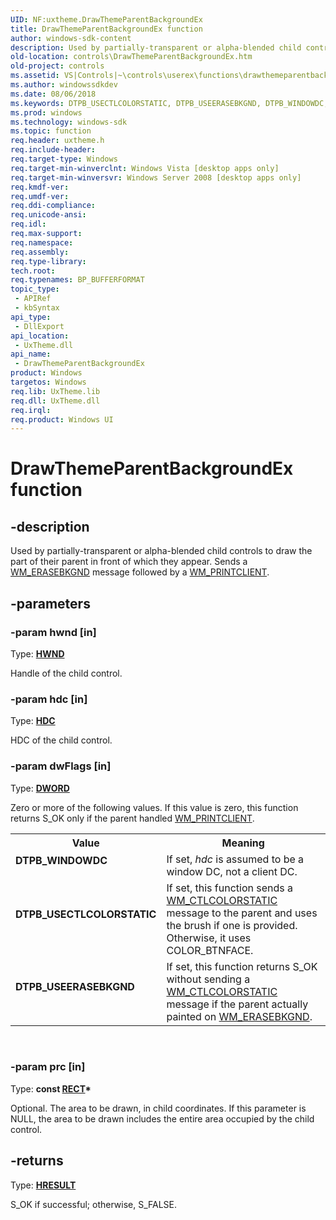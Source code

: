 ```yaml
---
UID: NF:uxtheme.DrawThemeParentBackgroundEx
title: DrawThemeParentBackgroundEx function
author: windows-sdk-content
description: Used by partially-transparent or alpha-blended child controls to draw the part of their parent in front of which they appear. Sends a WM_ERASEBKGND message followed by a WM_PRINTCLIENT.
old-location: controls\DrawThemeParentBackgroundEx.htm
old-project: controls
ms.assetid: VS|Controls|~\controls\userex\functions\drawthemeparentbackgroundex.htm
ms.author: windowssdkdev
ms.date: 08/06/2018
ms.keywords: DTPB_USECTLCOLORSTATIC, DTPB_USEERASEBKGND, DTPB_WINDOWDC, DrawThemeParentBackgroundEx, DrawThemeParentBackgroundEx function [Windows Controls], _shell_DrawThemeParentBackgroundEx, _shell_DrawThemeParentBackgroundEx_cpp, controls.DrawThemeParentBackgroundEx, controls._shell_DrawThemeParentBackgroundEx, uxtheme/DrawThemeParentBackgroundEx
ms.prod: windows
ms.technology: windows-sdk
ms.topic: function
req.header: uxtheme.h
req.include-header: 
req.target-type: Windows
req.target-min-winverclnt: Windows Vista [desktop apps only]
req.target-min-winversvr: Windows Server 2008 [desktop apps only]
req.kmdf-ver: 
req.umdf-ver: 
req.ddi-compliance: 
req.unicode-ansi: 
req.idl: 
req.max-support: 
req.namespace: 
req.assembly: 
req.type-library: 
tech.root: 
req.typenames: BP_BUFFERFORMAT
topic_type:
 - APIRef
 - kbSyntax
api_type:
 - DllExport
api_location:
 - UxTheme.dll
api_name:
 - DrawThemeParentBackgroundEx
product: Windows
targetos: Windows
req.lib: UxTheme.lib
req.dll: UxTheme.dll
req.irql: 
req.product: Windows UI
---
```


# DrawThemeParentBackgroundEx function


## -description


Used by partially-transparent or alpha-blended child controls to draw the part of their parent in front of which they appear. Sends a <a href="https://msdn.microsoft.com/3bdc37da-227c-4be1-bf0b-99704b8acbe1">WM_ERASEBKGND</a> message followed by a <a href="https://msdn.microsoft.com/8703ee74-812a-4ca2-8ee3-a3b8779739e7">WM_PRINTCLIENT</a>.


## -parameters




### -param hwnd [in]

Type: <b><a href="https://msdn.microsoft.com/4553cafc-450e-4493-a4d4-cb6e2f274d46">HWND</a></b>

Handle of the child control.


### -param hdc [in]

Type: <b><a href="https://msdn.microsoft.com/4553cafc-450e-4493-a4d4-cb6e2f274d46">HDC</a></b>

HDC of the child control.


### -param dwFlags [in]

Type: <b><a href="https://msdn.microsoft.com/4553cafc-450e-4493-a4d4-cb6e2f274d46">DWORD</a></b>

Zero or more of the following values. If this value is zero, this function returns S_OK only if the parent handled <a href="https://msdn.microsoft.com/8703ee74-812a-4ca2-8ee3-a3b8779739e7">WM_PRINTCLIENT</a>.

<table>
<tr>
<th>Value</th>
<th>Meaning</th>
</tr>
<tr>
<td width="40%"><a id="DTPB_WINDOWDC"></a><a id="dtpb_windowdc"></a><dl>
<dt><b>DTPB_WINDOWDC</b></dt>
</dl>
</td>
<td width="60%">
If set, <i>hdc</i> is assumed to be a window DC, not a client DC.

</td>
</tr>
<tr>
<td width="40%"><a id="DTPB_USECTLCOLORSTATIC"></a><a id="dtpb_usectlcolorstatic"></a><dl>
<dt><b>DTPB_USECTLCOLORSTATIC</b></dt>
</dl>
</td>
<td width="60%">
If set, this function sends a <a href="https://msdn.microsoft.com/a171a1e8-6845-4a8e-8394-44cea99d2b0d">WM_CTLCOLORSTATIC</a> message to the parent and uses the brush if one is provided. Otherwise, it uses COLOR_BTNFACE.

</td>
</tr>
<tr>
<td width="40%"><a id="DTPB_USEERASEBKGND"></a><a id="dtpb_useerasebkgnd"></a><dl>
<dt><b>DTPB_USEERASEBKGND</b></dt>
</dl>
</td>
<td width="60%">
If set, this function returns S_OK without sending a <a href="https://msdn.microsoft.com/a171a1e8-6845-4a8e-8394-44cea99d2b0d">WM_CTLCOLORSTATIC</a> message if the parent actually painted on <a href="https://msdn.microsoft.com/3bdc37da-227c-4be1-bf0b-99704b8acbe1">WM_ERASEBKGND</a>.

</td>
</tr>
</table>
 


### -param prc [in]

Type: <b>const <a href="https://msdn.microsoft.com/library/windows/hardware/ff569234">RECT</a>*</b>

Optional. The area to be drawn, in child coordinates. If this parameter is NULL, the area to be drawn includes the entire area occupied by the child control. 


## -returns



Type: <b><a href="https://msdn.microsoft.com/4553cafc-450e-4493-a4d4-cb6e2f274d46">HRESULT</a></b>

S_OK if successful; otherwise, S_FALSE.



